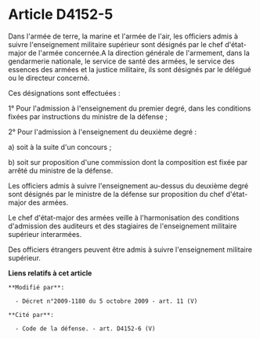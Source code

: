 # Article D4152-5

Dans l'armée de terre, la marine et l'armée de l'air, les officiers admis à suivre l'enseignement militaire supérieur sont
désignés par le chef d'état-major de l'armée concernée.A la     direction générale de l'armement, dans la gendarmerie
nationale, le service de santé des armées, le service des essences des armées et la justice militaire, ils sont désignés par
le délégué ou le directeur concerné. 

Ces désignations sont effectuées : 

1° Pour l'admission à l'enseignement du premier degré, dans les conditions fixées par instructions du ministre de la
défense ; 

2° Pour l'admission à l'enseignement du deuxième degré : 

a) soit à la suite d'un concours ; 

b) soit sur proposition d'une commission dont la composition est fixée par arrêté du ministre de la défense. 

Les officiers admis à suivre l'enseignement au-dessus du deuxième degré sont désignés par le ministre de la défense sur
proposition du chef d'état-major des armées. 

Le chef d'état-major des armées veille à l'harmonisation des conditions d'admission des auditeurs et des stagiaires de
l'enseignement militaire supérieur interarmées. 

Des officiers étrangers peuvent être admis à suivre l'enseignement militaire supérieur.

**Liens relatifs à cet article**

	**Modifié par**:

	  - Décret n°2009-1180 du 5 octobre 2009 - art. 11 (V)

	**Cité par**:

	  - Code de la défense. - art. D4152-6 (V)
